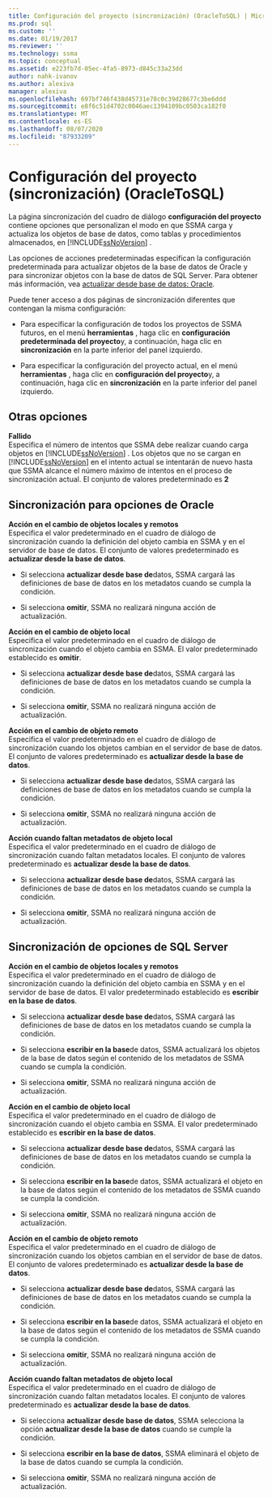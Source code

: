 ```yaml
---
title: Configuración del proyecto (sincronización) (OracleToSQL) | Microsoft Docs
ms.prod: sql
ms.custom: ''
ms.date: 01/19/2017
ms.reviewer: ''
ms.technology: ssma
ms.topic: conceptual
ms.assetid: e223fb7d-05ec-4fa5-8973-d845c33a23dd
author: nahk-ivanov
ms.author: alexiva
manager: alexiva
ms.openlocfilehash: 697bf746f438d45731e78c0c39d28677c3be6ddd
ms.sourcegitcommit: e8f6c51d4702c0046aec1394109bc0503ca182f0
ms.translationtype: MT
ms.contentlocale: es-ES
ms.lasthandoff: 08/07/2020
ms.locfileid: "87933209"
---
```

# <a name="project-settingssynchronization-oracletosql"></a>Configuración del proyecto (sincronización) (OracleToSQL)
La página sincronización del cuadro de diálogo **configuración del proyecto** contiene opciones que personalizan el modo en que SSMA carga y actualiza los objetos de base de datos, como tablas y procedimientos almacenados, en [!INCLUDE[ssNoVersion](../../includes/ssnoversion-md.md)] .  
  
Las opciones de acciones predeterminadas especifican la configuración predeterminada para actualizar objetos de la base de datos de Oracle y para sincronizar objetos con la base de datos de SQL Server. Para obtener más información, vea [actualizar desde base de datos: Oracle](../../ssma/oracle/refresh-from-database-oracletosql.md).  
  
Puede tener acceso a dos páginas de sincronización diferentes que contengan la misma configuración:  
  
-   Para especificar la configuración de todos los proyectos de SSMA futuros, en el menú **herramientas** , haga clic en **configuración predeterminada del proyecto**y, a continuación, haga clic en **sincronización** en la parte inferior del panel izquierdo.  
  
-   Para especificar la configuración del proyecto actual, en el menú **herramientas** , haga clic en **configuración del proyecto**y, a continuación, haga clic en **sincronización** en la parte inferior del panel izquierdo.  
  
## <a name="miscellaneous-options"></a>Otras opciones  
**Fallido**  
Especifica el número de intentos que SSMA debe realizar cuando carga objetos en [!INCLUDE[ssNoVersion](../../includes/ssnoversion-md.md)] . Los objetos que no se cargan en [!INCLUDE[ssNoVersion](../../includes/ssnoversion-md.md)] en el intento actual se intentarán de nuevo hasta que SSMA alcance el número máximo de intentos en el proceso de sincronización actual. El conjunto de valores predeterminado es **2**  
  
## <a name="synchronization-for-oracle-options"></a>Sincronización para opciones de Oracle  
**Acción en el cambio de objetos locales y remotos**  
Especifica el valor predeterminado en el cuadro de diálogo de sincronización cuando la definición del objeto cambia en SSMA y en el servidor de base de datos. El conjunto de valores predeterminado es **actualizar desde la base de datos**.  
  
-   Si selecciona **actualizar desde base de**datos, SSMA cargará las definiciones de base de datos en los metadatos cuando se cumpla la condición.  
  
-   Si selecciona **omitir**, SSMA no realizará ninguna acción de actualización.  
  
**Acción en el cambio de objeto local**  
Especifica el valor predeterminado en el cuadro de diálogo de sincronización cuando el objeto cambia en SSMA. El valor predeterminado establecido es **omitir**.  
  
-   Si selecciona **actualizar desde base de**datos, SSMA cargará las definiciones de base de datos en los metadatos cuando se cumpla la condición.  
  
-   Si selecciona **omitir**, SSMA no realizará ninguna acción de actualización.  
  
**Acción en el cambio de objeto remoto**  
Especifica el valor predeterminado en el cuadro de diálogo de sincronización cuando los objetos cambian en el servidor de base de datos. El conjunto de valores predeterminado es **actualizar desde la base de datos**.  
  
-   Si selecciona **actualizar desde base de**datos, SSMA cargará las definiciones de base de datos en los metadatos cuando se cumpla la condición.  
  
-   Si selecciona **omitir**, SSMA no realizará ninguna acción de actualización.  
  
**Acción cuando faltan metadatos de objeto local**  
Especifica el valor predeterminado en el cuadro de diálogo de sincronización cuando faltan metadatos locales. El conjunto de valores predeterminado es **actualizar desde la base de datos**.  
  
-   Si selecciona **actualizar desde base de**datos, SSMA cargará las definiciones de base de datos en los metadatos cuando se cumpla la condición.  
  
-   Si selecciona **omitir**, SSMA no realizará ninguna acción de actualización.  
  
## <a name="synchronization-for-sql-server-options"></a>Sincronización de opciones de SQL Server  
**Acción en el cambio de objetos locales y remotos**  
Especifica el valor predeterminado en el cuadro de diálogo de sincronización cuando la definición del objeto cambia en SSMA y en el servidor de base de datos. El valor predeterminado establecido es **escribir en la base de datos**.  
  
-   Si selecciona **actualizar desde base de**datos, SSMA cargará las definiciones de base de datos en los metadatos cuando se cumpla la condición.  
  
-   Si selecciona **escribir en la base**de datos, SSMA actualizará los objetos de la base de datos según el contenido de los metadatos de SSMA cuando se cumpla la condición.  
  
-   Si selecciona **omitir**, SSMA no realizará ninguna acción de actualización.  
  
**Acción en el cambio de objeto local**  
Especifica el valor predeterminado en el cuadro de diálogo de sincronización cuando el objeto cambia en SSMA. El valor predeterminado establecido es **escribir en la base de datos**.  
  
-   Si selecciona **actualizar desde base de**datos, SSMA cargará las definiciones de base de datos en los metadatos cuando se cumpla la condición.  
  
-   Si selecciona **escribir en la base**de datos, SSMA actualizará el objeto en la base de datos según el contenido de los metadatos de SSMA cuando se cumpla la condición.  
  
-   Si selecciona **omitir**, SSMA no realizará ninguna acción de actualización.  
  
**Acción en el cambio de objeto remoto**  
Especifica el valor predeterminado en el cuadro de diálogo de sincronización cuando los objetos cambian en el servidor de base de datos.  El conjunto de valores predeterminado es **actualizar desde la base de datos**.  
  
-   Si selecciona **actualizar desde base de**datos, SSMA cargará las definiciones de base de datos en los metadatos cuando se cumpla la condición.  
  
-   Si selecciona **escribir en la base**de datos, SSMA actualizará el objeto en la base de datos según el contenido de los metadatos de SSMA cuando se cumpla la condición.  
  
-   Si selecciona **omitir**, SSMA no realizará ninguna acción de actualización.  
  
**Acción cuando faltan metadatos de objeto local**  
Especifica el valor predeterminado en el cuadro de diálogo de sincronización cuando faltan metadatos locales. El conjunto de valores predeterminado es **actualizar desde la base de datos**.  
  
-   Si selecciona **actualizar desde base de datos**, SSMA selecciona la opción **actualizar desde la base de datos** cuando se cumple la condición.  
  
-   Si selecciona **escribir en la base de datos**, SSMA eliminará el objeto de la base de datos cuando se cumpla la condición.  
  
-   Si selecciona **omitir**, SSMA no realizará ninguna acción de actualización.  
  
